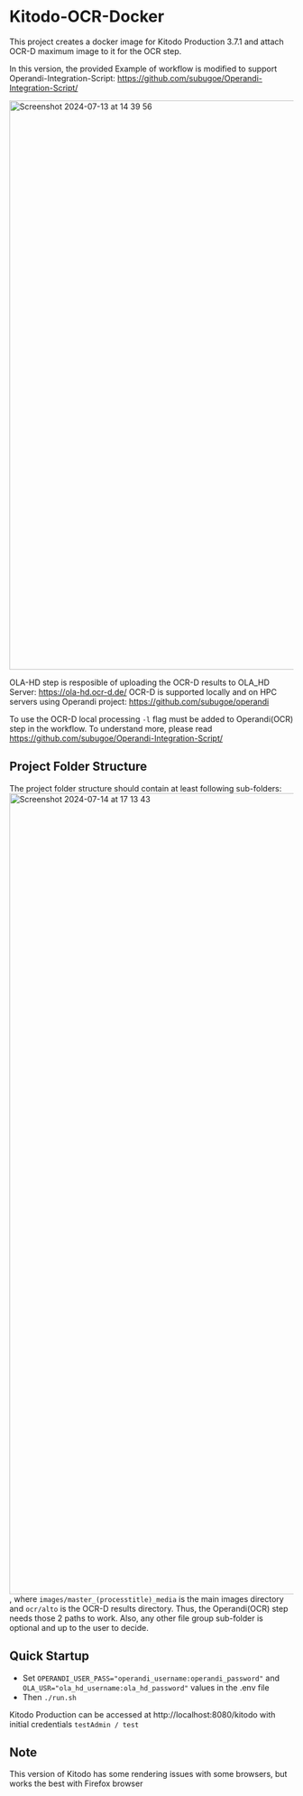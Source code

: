 # Kitodo-OCR-Docker 
This project creates a docker image for Kitodo Production 3.7.1 and attach OCR-D maximum image to it for the OCR step.


In this version, the provided Example of workflow is modified to support Operandi-Integration-Script: https://github.com/subugoe/Operandi-Integration-Script/

<img width="1009" alt="Screenshot 2024-07-13 at 14 39 56" src="https://github.com/user-attachments/assets/0f41b3ff-a907-4b90-91c7-a1c90cb51459">

OLA-HD step is resposible of uploading the OCR-D results to OLA_HD Server: https://ola-hd.ocr-d.de/
OCR-D is supported locally and on HPC servers using Operandi project: https://github.com/subugoe/operandi

To use the OCR-D local processing `-l` flag must be added to Operandi(OCR) step in the workflow. To understand more, please read https://github.com/subugoe/Operandi-Integration-Script/

## Project Folder Structure
The project folder structure should contain at least following sub-folders:
<img width="1420" alt="Screenshot 2024-07-14 at 17 13 43" src="https://github.com/user-attachments/assets/02729328-2f8b-46d9-a6d5-8f279a4a62cc">
, where `images/master_(processtitle)_media` is the main images directory and `ocr/alto` is the OCR-D results directory. Thus, the Operandi(OCR) step needs those 2 paths to work. 
Also, any other file group sub-folder is optional and up to the user to decide.

## Quick Startup 
* Set `OPERANDI_USER_PASS="operandi_username:operandi_password"` and `OLA_USR="ola_hd_username:ola_hd_password"` values in the .env file
* Then `./run.sh`

Kitodo Production can be accessed at http://localhost:8080/kitodo with initial credentials `testAdmin / test`

## Note
This version of Kitodo has some rendering issues with some browsers, but works the best with Firefox browser
